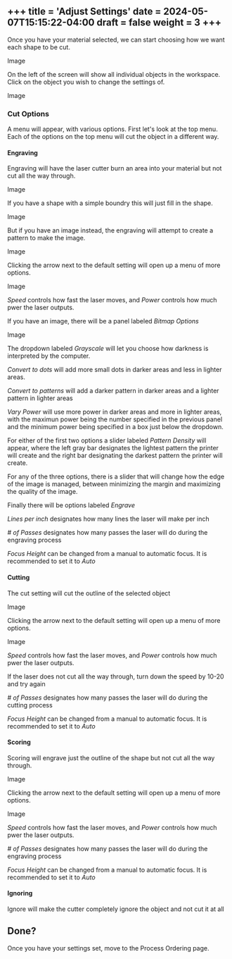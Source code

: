 +++
title = 'Adjust Settings'
date = 2024-05-07T15:15:22-04:00
draft = false
weight = 3
+++
---

Once you have your material selected, we can start choosing how we want each shape to be cut. 

Image

On the left of the screen will show all individual objects in the workspace. Click on the object you wish to change the settings of.

Image

### Cut Options

A menu will appear, with various options. First let's look at the top menu. Each of the options on the top menu will cut the object in a different way. 

#### Engraving 

Engraving will have the laser cutter burn an area into your material but not cut all the way through. 

Image

If you have a shape with a simple boundry this will just fill in the shape.

Image

But if you have an image instead, the engraving will attempt to create a pattern to make the image.

Image

Clicking the arrow next to the default setting will open up a menu of more options.

Image

*Speed* controls how fast the laser moves, and *Power* controls how much pwer the laser outputs. 

If you have an image, there will be a panel labeled *Bitmap Options*

Image

The dropdown labeled *Grayscale* will let you choose how darkness is interpreted by the computer.

*Convert to dots* will add more small dots in darker areas and less in lighter areas.

*Convert to patterns* will add a darker pattern in darker areas and a lighter pattern in lighter areas

*Vary Power* will use more power in darker areas and more in lighter areas, with the maximun power being the number specified in the previous panel and the minimum power being specified in a box just below the dropdown.

For either of the first two options a slider labeled *Pattern Density* will appear, where the left gray bar designates the lightest pattern the printer will create and the right bar designating the darkest pattern the printer will create.

For any of the three options, there is a slider that will change how the edge of the image is managed, between minimizing the margin and maximizing the quality of the image.

Finally there will be options labeled *Engrave*

*Lines per inch* designates how many lines the laser will make per inch

*# of Passes*  designates how many passes the laser will do during the engraving process

*Focus Height* can be changed from a manual to automatic focus. It is recommended to set it to *Auto*

#### Cutting

The cut setting will cut the outline of the selected object

Image

Clicking the arrow next to the default setting will open up a menu of more options.

Image

*Speed* controls how fast the laser moves, and *Power* controls how much pwer the laser outputs. 

If the laser does not cut all the way through, turn down the speed by 10-20 and try again

*# of Passes*  designates how many passes the laser will do during the cutting process

*Focus Height* can be changed from a manual to automatic focus. It is recommended to set it to *Auto*

#### Scoring

Scoring will engrave just the outline of the shape but not cut all the way through.

Image 

Clicking the arrow next to the default setting will open up a menu of more options.

Image

*Speed* controls how fast the laser moves, and *Power* controls how much pwer the laser outputs. 

*# of Passes*  designates how many passes the laser will do during the engraving process

*Focus Height* can be changed from a manual to automatic focus. It is recommended to set it to *Auto*

#### Ignoring

Ignore will make the cutter completely ignore the object and not cut it at all

## Done?

Once you have your settings set, move to the Process Ordering page.

